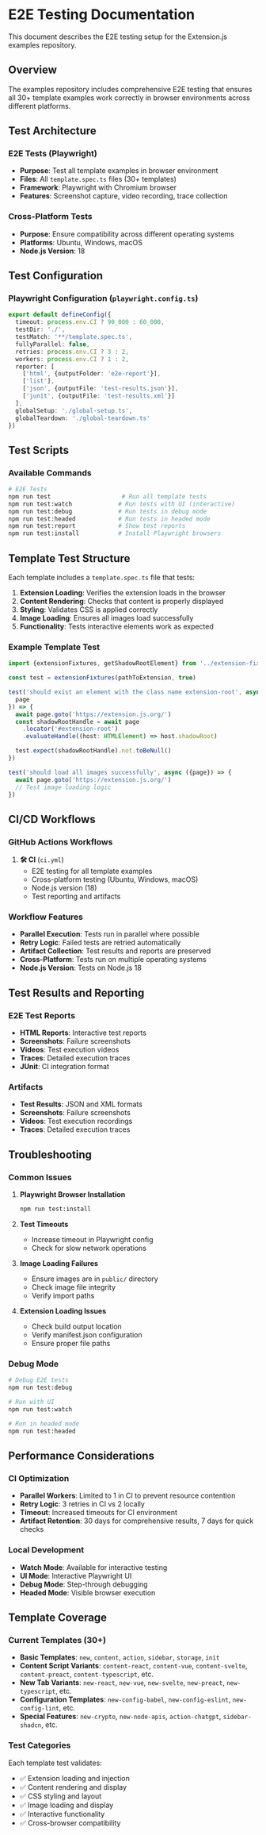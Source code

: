 # E2E Testing Documentation

This document describes the E2E testing setup for the Extension.js examples repository.

## Overview

The examples repository includes comprehensive E2E testing that ensures all 30+ template examples work correctly in browser environments across different platforms.

## Test Architecture

### E2E Tests (Playwright)

- **Purpose**: Test all template examples in browser environment
- **Files**: All `template.spec.ts` files (30+ templates)
- **Framework**: Playwright with Chromium browser
- **Features**: Screenshot capture, video recording, trace collection

### Cross-Platform Tests

- **Purpose**: Ensure compatibility across different operating systems
- **Platforms**: Ubuntu, Windows, macOS
- **Node.js Version**: 18

## Test Configuration

### Playwright Configuration (`playwright.config.ts`)

```typescript
export default defineConfig({
  timeout: process.env.CI ? 90_000 : 60_000,
  testDir: './',
  testMatch: '**/template.spec.ts',
  fullyParallel: false,
  retries: process.env.CI ? 3 : 2,
  workers: process.env.CI ? 1 : 2,
  reporter: [
    ['html', {outputFolder: 'e2e-report'}],
    ['list'],
    ['json', {outputFile: 'test-results.json'}],
    ['junit', {outputFile: 'test-results.xml'}]
  ],
  globalSetup: './global-setup.ts',
  globalTeardown: './global-teardown.ts'
})
```

## Test Scripts

### Available Commands

```bash
# E2E Tests
npm run test                    # Run all template tests
npm run test:watch             # Run tests with UI (interactive)
npm run test:debug             # Run tests in debug mode
npm run test:headed            # Run tests in headed mode
npm run test:report            # Show test reports
npm run test:install           # Install Playwright browsers
```

## Template Test Structure

Each template includes a `template.spec.ts` file that tests:

1. **Extension Loading**: Verifies the extension loads in the browser
2. **Content Rendering**: Checks that content is properly displayed
3. **Styling**: Validates CSS is applied correctly
4. **Image Loading**: Ensures all images load successfully
5. **Functionality**: Tests interactive elements work as expected

### Example Template Test

```typescript
import {extensionFixtures, getShadowRootElement} from '../extension-fixtures'

const test = extensionFixtures(pathToExtension, true)

test('should exist an element with the class name extension-root', async ({
  page
}) => {
  await page.goto('https://extension.js.org/')
  const shadowRootHandle = await page
    .locator('#extension-root')
    .evaluateHandle((host: HTMLElement) => host.shadowRoot)

  test.expect(shadowRootHandle).not.toBeNull()
})

test('should load all images successfully', async ({page}) => {
  await page.goto('https://extension.js.org/')
  // Test image loading logic
})
```

## CI/CD Workflows

### GitHub Actions Workflows

1. **🛠 CI** (`ci.yml`)
   - E2E testing for all template examples
   - Cross-platform testing (Ubuntu, Windows, macOS)
   - Node.js version (18)
   - Test reporting and artifacts

### Workflow Features

- **Parallel Execution**: Tests run in parallel where possible
- **Retry Logic**: Failed tests are retried automatically
- **Artifact Collection**: Test results and reports are preserved
- **Cross-Platform**: Tests run on multiple operating systems
- **Node.js Version**: Tests on Node.js 18

## Test Results and Reporting

### E2E Test Reports

- **HTML Reports**: Interactive test reports
- **Screenshots**: Failure screenshots
- **Videos**: Test execution videos
- **Traces**: Detailed execution traces
- **JUnit**: CI integration format

### Artifacts

- **Test Results**: JSON and XML formats
- **Screenshots**: Failure screenshots
- **Videos**: Test execution recordings
- **Traces**: Detailed execution traces

## Troubleshooting

### Common Issues

1. **Playwright Browser Installation**

   ```bash
   npm run test:install
   ```

2. **Test Timeouts**

   - Increase timeout in Playwright config
   - Check for slow network operations

3. **Image Loading Failures**

   - Ensure images are in `public/` directory
   - Check image file integrity
   - Verify import paths

4. **Extension Loading Issues**
   - Check build output location
   - Verify manifest.json configuration
   - Ensure proper file paths

### Debug Mode

```bash
# Debug E2E tests
npm run test:debug

# Run with UI
npm run test:watch

# Run in headed mode
npm run test:headed
```

## Performance Considerations

### CI Optimization

- **Parallel Workers**: Limited to 1 in CI to prevent resource contention
- **Retry Logic**: 3 retries in CI vs 2 locally
- **Timeout**: Increased timeouts for CI environment
- **Artifact Retention**: 30 days for comprehensive results, 7 days for quick checks

### Local Development

- **Watch Mode**: Available for interactive testing
- **UI Mode**: Interactive Playwright UI
- **Debug Mode**: Step-through debugging
- **Headed Mode**: Visible browser execution

## Template Coverage

### Current Templates (30+)

- **Basic Templates**: `new`, `content`, `action`, `sidebar`, `storage`, `init`
- **Content Script Variants**: `content-react`, `content-vue`, `content-svelte`, `content-preact`, `content-typescript`, etc.
- **New Tab Variants**: `new-react`, `new-vue`, `new-svelte`, `new-preact`, `new-typescript`, etc.
- **Configuration Templates**: `new-config-babel`, `new-config-eslint`, `new-config-lint`, etc.
- **Special Features**: `new-crypto`, `new-node-apis`, `action-chatgpt`, `sidebar-shadcn`, etc.

### Test Categories

Each template test validates:

- ✅ Extension loading and injection
- ✅ Content rendering and display
- ✅ CSS styling and layout
- ✅ Image loading and display
- ✅ Interactive functionality
- ✅ Cross-browser compatibility
